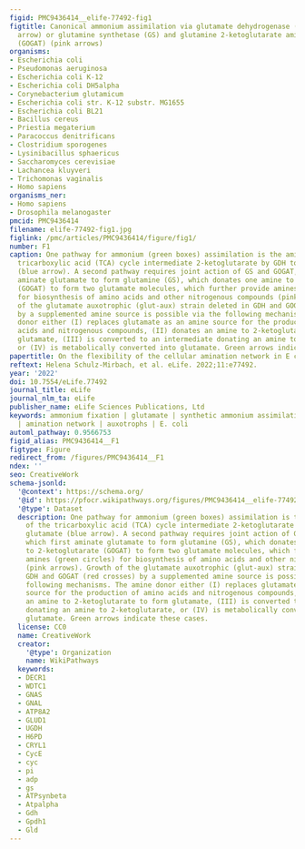 ```yaml
---
figid: PMC9436414__elife-77492-fig1
figtitle: Canonical ammonium assimilation via glutamate dehydrogenase (GDH) (blue
  arrow) or glutamine synthetase (GS) and glutamine 2-ketoglutarate aminotransferase
  (GOGAT) (pink arrows)
organisms:
- Escherichia coli
- Pseudomonas aeruginosa
- Escherichia coli K-12
- Escherichia coli DH5alpha
- Corynebacterium glutamicum
- Escherichia coli str. K-12 substr. MG1655
- Escherichia coli BL21
- Bacillus cereus
- Priestia megaterium
- Paracoccus denitrificans
- Clostridium sporogenes
- Lysinibacillus sphaericus
- Saccharomyces cerevisiae
- Lachancea kluyveri
- Trichomonas vaginalis
- Homo sapiens
organisms_ner:
- Homo sapiens
- Drosophila melanogaster
pmcid: PMC9436414
filename: elife-77492-fig1.jpg
figlink: /pmc/articles/PMC9436414/figure/fig1/
number: F1
caption: One pathway for ammonium (green boxes) assimilation is the amination of the
  tricarboxylic acid (TCA) cycle intermediate 2-ketoglutarate by GDH to form glutamate
  (blue arrow). A second pathway requires joint action of GS and GOGAT, which first
  aminate glutamate to form glutamine (GS), which donates one amine to 2-ketoglutarate
  (GOGAT) to form two glutamate molecules, which further provide amines (green circles)
  for biosynthesis of amino acids and other nitrogenous compounds (pink arrows). Growth
  of the glutamate auxotrophic (glut-aux) strain deleted in GDH and GOGAT (red crosses)
  by a supplemented amine source is possible via the following mechanisms. The amine
  donor either (I) replaces glutamate as an amine source for the production of amino
  acids and nitrogenous compounds, (II) donates an amine to 2-ketoglutarate to form
  glutamate, (III) is converted to an intermediate donating an amine to 2-ketoglutarate,
  or (IV) is metabolically converted into glutamate. Green arrows indicate these cases.
papertitle: On the flexibility of the cellular amination network in E coli.
reftext: Helena Schulz-Mirbach, et al. eLife. 2022;11:e77492.
year: '2022'
doi: 10.7554/eLife.77492
journal_title: eLife
journal_nlm_ta: eLife
publisher_name: eLife Sciences Publications, Ltd
keywords: ammonium fixation | glutamate | synthetic ammonium assimilation | transaminase
  | amination network | auxotrophs | E. coli
automl_pathway: 0.9566753
figid_alias: PMC9436414__F1
figtype: Figure
redirect_from: /figures/PMC9436414__F1
ndex: ''
seo: CreativeWork
schema-jsonld:
  '@context': https://schema.org/
  '@id': https://pfocr.wikipathways.org/figures/PMC9436414__elife-77492-fig1.html
  '@type': Dataset
  description: One pathway for ammonium (green boxes) assimilation is the amination
    of the tricarboxylic acid (TCA) cycle intermediate 2-ketoglutarate by GDH to form
    glutamate (blue arrow). A second pathway requires joint action of GS and GOGAT,
    which first aminate glutamate to form glutamine (GS), which donates one amine
    to 2-ketoglutarate (GOGAT) to form two glutamate molecules, which further provide
    amines (green circles) for biosynthesis of amino acids and other nitrogenous compounds
    (pink arrows). Growth of the glutamate auxotrophic (glut-aux) strain deleted in
    GDH and GOGAT (red crosses) by a supplemented amine source is possible via the
    following mechanisms. The amine donor either (I) replaces glutamate as an amine
    source for the production of amino acids and nitrogenous compounds, (II) donates
    an amine to 2-ketoglutarate to form glutamate, (III) is converted to an intermediate
    donating an amine to 2-ketoglutarate, or (IV) is metabolically converted into
    glutamate. Green arrows indicate these cases.
  license: CC0
  name: CreativeWork
  creator:
    '@type': Organization
    name: WikiPathways
  keywords:
  - DECR1
  - WDTC1
  - GNAS
  - GNAL
  - ATP8A2
  - GLUD1
  - UGDH
  - H6PD
  - CRYL1
  - CycE
  - cyc
  - pi
  - adp
  - gs
  - ATPsynbeta
  - Atpalpha
  - Gdh
  - Gpdh1
  - Gld
---
```


